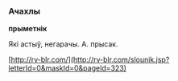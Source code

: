 ### Ачахлы
**прыметнік**

Які астыў, негарачы. А. прысак.

<a rel="author">[http://rv-blr.com/](http://rv-blr.com/slounik.jsp?letterId=0&maskId=0&pageId=323)</a>
